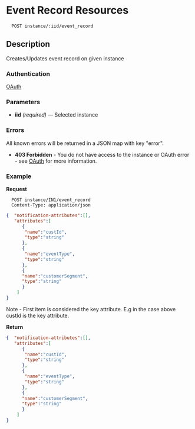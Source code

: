 # Event Record Resources

```
  POST instance/:iid/event_record
```

## Description

Creates/Updates event record on given instance

### Authentication

[OAuth](https://github.com/userevents/charon)

### Parameters

- **iid** _(required)_ — Selected instance

### Errors

All known errors will be returned in a JSON map with key "error".

- **403 Forbidden** - You do not have access to the instance or OAuth error - see [OAuth](https://github.com/userevents/charon) for more information.

### Example


**Request**

```
  POST instance/IN1/event_record
  Content-Type: application/json
```

```json
{  "notification-attributes":[],
   "attributes":[
      {
       "name":"custId",
       "type":"string"
      },
      {
       "name":"eventType",
       "type":"string"
      },
      {
      "name":"customerSegment",
      "type":"string"
      }
    ]
}
```

Note - First item is considered the key attribute. E.g in the case above custId is the key attribute.

**Return**
```json
{  "notification-attributes":[],
   "attributes":[
      {
       "name":"custId",
       "type":"string"
      },
      {
       "name":"eventType",
       "type":"string"
      },
      {
      "name":"customerSegment",
      "type":"string"
      }
    ]
}
```



